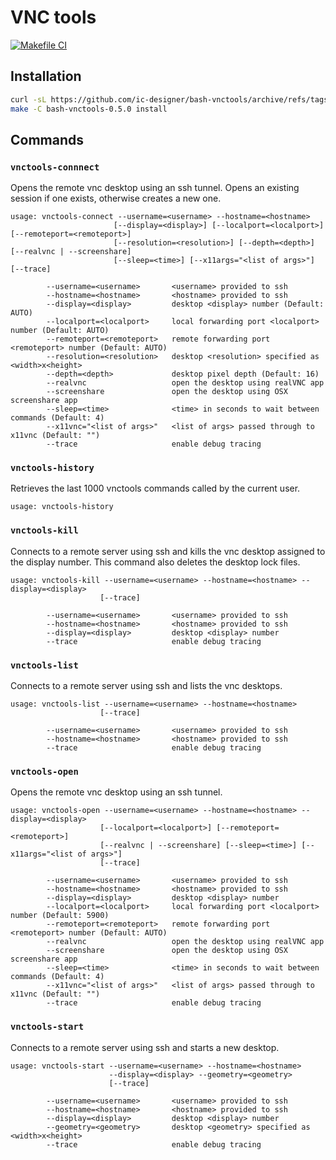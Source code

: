 # VNC tools
[![Makefile CI](https://github.com/ic-designer/bash-vnctools/actions/workflows/makefile.yml/badge.svg)](https://github.com/ic-designer/bash-vnctools/actions/workflows/makefile.yml)

## Installation

```bash
curl -sL https://github.com/ic-designer/bash-vnctools/archive/refs/tags/0.5.0.tar.gz | tar xz
make -C bash-vnctools-0.5.0 install
```

## Commands

### `vnctools-connnect`

Opens the remote vnc desktop using an ssh tunnel. Opens an existing session if one
exists, otherwise creates a new one.

```
usage: vnctools-connect --username=<username> --hostname=<hostname>
                       [--display=<display>] [--localport=<localport>] [--remoteport=<remoteport>]
                       [--resolution=<resolution>] [--depth=<depth>] [--realvnc | --screenshare]
                       [--sleep=<time>] [--x11args="<list of args>"] [--trace]

        --username=<username>       <username> provided to ssh
        --hostname=<hostname>       <hostname> provided to ssh
        --display=<display>         desktop <display> number (Default: AUTO)
        --localport=<localport>     local forwarding port <localport> number (Default: AUTO)
        --remoteport=<remoteport>   remote forwarding port <remoteport> number (Default: AUTO)
        --resolution=<resolution>   desktop <resolution> specified as <width>x<height>
        --depth=<depth>             desktop pixel depth (Default: 16)
        --realvnc                   open the desktop using realVNC app
        --screenshare               open the desktop using OSX screenshare app
        --sleep=<time>              <time> in seconds to wait between commands (Default: 4)
        --x11vnc="<list of args>"   <list of args> passed through to x11vnc (Default: "")
        --trace                     enable debug tracing
```

### `vnctools-history`

Retrieves the last 1000 vnctools commands called by the current user.

```
usage: vnctools-history
```


### `vnctools-kill`

Connects to a remote server using ssh and kills the vnc desktop assigned to the display number.
This command also deletes the desktop lock files.

```
usage: vnctools-kill --username=<username> --hostname=<hostname> --display=<display>
                    [--trace]

        --username=<username>       <username> provided to ssh
        --hostname=<hostname>       <hostname> provided to ssh
        --display=<display>         desktop <display> number
        --trace                     enable debug tracing
```


### `vnctools-list`

Connects to a remote server using ssh and lists the vnc desktops.

```
usage: vnctools-list --username=<username> --hostname=<hostname>
                    [--trace]

        --username=<username>       <username> provided to ssh
        --hostname=<hostname>       <hostname> provided to ssh
        --trace                     enable debug tracing

```


### `vnctools-open`

Opens the remote vnc desktop using an ssh tunnel.

```
usage: vnctools-open --username=<username> --hostname=<hostname> --display=<display>
                    [--localport=<localport>] [--remoteport=<remoteport>]
                    [--realvnc | --screenshare] [--sleep=<time>] [--x11args="<list of args>"]
                    [--trace]

        --username=<username>       <username> provided to ssh
        --hostname=<hostname>       <hostname> provided to ssh
        --display=<display>         desktop <display> number
        --localport=<localport>     local forwarding port <localport> number (Default: 5900)
        --remoteport=<remoteport>   remote forwarding port <remoteport> number (Default: AUTO)
        --realvnc                   open the desktop using realVNC app
        --screenshare               open the desktop using OSX screenshare app
        --sleep=<time>              <time> in seconds to wait between commands (Default: 4)
        --x11vnc="<list of args>"   <list of args> passed through to x11vnc (Default: "")
        --trace                     enable debug tracing

```


### `vnctools-start`

Connects to a remote server using ssh and starts a new desktop.

```
usage: vnctools-start --username=<username> --hostname=<hostname>
                      --display=<display> --geometry=<geometry>
                      [--trace]

        --username=<username>       <username> provided to ssh
        --hostname=<hostname>       <hostname> provided to ssh
        --display=<display>         desktop <display> number
        --geometry=<geometry>       desktop <geometry> specified as <width>x<height>
        --trace                     enable debug tracing

```
